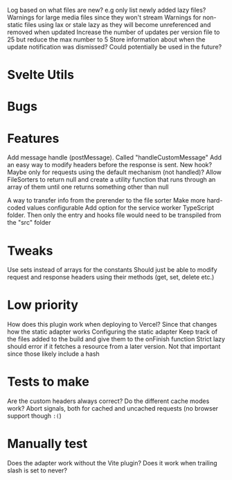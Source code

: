 Log based on what files are new? e.g only list newly added lazy files?
Warnings for large media files since they won't stream
Warnings for non-static files using lax or stale lazy as they will become unreferenced and removed when updated
Increase the number of updates per version file to 25 but reduce the max number to 5
Store information about when the update notification was dismissed? Could potentially be used in the future?

# Svelte Utils

# Bugs

# Features
Add message handle (postMessage). Called "handleCustomMessage"
Add an easy way to modify headers before the response is sent. New hook? Maybe only for requests using the default mechanism (not handled)?
Allow FileSorters to return null and create a utility function that runs through an array of them until one returns something other than null

A way to transfer info from the prerender to the file sorter
Make more hard-coded values configurable
Add option for the service worker TypeScript folder. Then only the entry and hooks file would need to be transpiled from the "src" folder

# Tweaks
Use sets instead of arrays for the constants
Should just be able to modify request and response headers using their methods (get, set, delete etc.)

# Low priority
How does this plugin work when deploying to Vercel? Since that changes how the static adapter works
Configuring the static adapter
Keep track of the files added to the build and give them to the onFinish function
Strict lazy should error if it fetches a resource from a later version. Not that important since those likely include a hash

# Tests to make
Are the custom headers always correct?
Do the different cache modes work?
Abort signals, both for cached and uncached requests (no browser support though `:(`)

# Manually test
Does the adapter work without the Vite plugin?
Does it work when trailing slash is set to never?